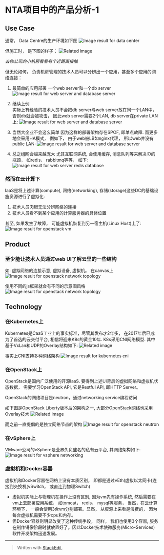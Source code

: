 # NTA项目中的产品分析-1

## Use Case

通常， Data Centre的生产环境如下图
![Image result for data center](https://9to5mac.files.wordpress.com/2017/11/data-center.jpg?quality=82&strip=all&w=1500)

但施工时， 是下图的样子：
![Related image](http://www.datacenterknowledge.com/sites/datacenterknowledge.com/files/styles/article_featured_standard/public/server%20cable%20data%20center%20generic%20getty_0.jpg?itok=xskb_KT1)

*去你公司的小机房看看有个近距离接触*

但无论如何， 负责机房管理的技术人员可以分辨出一个应用，甚至多个应用的网络连接：

1. 最简单的应用部署
一个web server和一个db server
![Image result for web server and database server](https://assets.digitalocean.com/articles/HAProxy/web_server.png)

3. 继续上例   
实际上有经验的技术人员不会把db server与web server放在同一个LAN中， 否则db就会被攻击， 因此web server需要2个LAN, db server在private LAN上:
![Image result for web server and database server](https://assets.digitalocean.com/articles/architecture/separate_database.png)

4. 当然大企业不会这么简单
因为这样的部署架构存在SPOF,  即单点故障. 而更多地会采用HA模式， 例如下， 由于web被LB如nginx代理， 所以web并没有public LAN: 
![Image result for web server and database server](http://www.patriceguay.com/wp-content/uploads/2010/03/web_cluster_and_mysql_db_cluster.png)

5. 总之组网会越来越庞大
尤其互联网系统, 会使用缓存, 消息队列等来解决IO的瓶颈， 如redis， rabbitmq等等， 如下:
![Image result for web server  redis database](https://i.stack.imgur.com/4JQ3s.png)

### 然而在云计算下

IaaS是将上述计算(compute), 网络(networking), 存储(storage)这些DC的基础设施资源进行了虚拟化:

1. 技术人员肉眼无法分辨网络的连接
2. 技术人员看不到某个应用的计算服务器的具体位置

甚至, 如果发生了故障， 可能虚拟机恢复到另一宿主机(Linux Host)上了: 
![Image result for openstack vm](http://blog.zhaw.ch/icclab/files/2014/09/migration.jpg)

## Product

### 至少能让技术人员通过web UI了解云里的一些结构

如: 虚拟网络的连接示意, 虚拟设备, 虚拟机。 在canvas上
![Image result for openstack network topology](https://ask.openstack.org/upfiles/13938656635969549.png)

使用不同的js框架就会有不同的示意图风格
![Image result for openstack network topology](https://elastx.se/sites/default/files/inline-images/network-topology_1.png)

## Technology

### 在Kubernetes上

Kubernetes是CaaS工业上的事实标准，尽管其发布才2年多， 在2017年后已成为了首选的云交付平台, 相信将迎来K8s的黄金10年. K8s采用CNI网络模型. 其中基于VxLan和UDP的Overlay结构如下: 
![Related image](https://cdn-images-1.medium.com/max/1488/1*Cix7J5w0PjhT_FknVVpkTw.png)

事实上CNI支持多种网络架构
![Image result for kubernetes cni](https://cdn-images-1.medium.com/max/1600/1*ErMHOdRWlfmqgupiHswSBw.png)

### 在OpenStack上

OpenStack是国内广泛使用的开源IaaS. 要得到上述UI背后的虚拟网络和虚拟机状态数据， 需要学习OpenStack API, 它是Restful API, 即HTTP Server。

OpenStack的网络项目是neutron，通过networking service编程访问

如下图是OpenStack Liberty版本后的架构之一, 大部分OpenStack网络也采用Overlay技术
![Related image](http://cfile2.uf.tistory.com/image/27643F45564BC2550C58CA)

而之前一直提倡的是独立网络节点的架构
![Image result for openstack neutron](https://ilearnstack.files.wordpress.com/2013/10/neutron-physnet-diagram1.png)

### 在vSphere上

VMware公司的vSphere是业界久负盛名的私有云平台, 其网络架构如下: 
![Image result for vsphere networking](https://i1.wp.com/www.myvirtualjourney.com/wp-content/uploads/2017/04/Troubleshooting-vSphere-Distributed-Switch.png?resize=558%2C367&ssl=1)

### 虚拟机和Docker容器

虚拟机和Docker容器在网络上没有本质区别， 即都是通过vEth(虚拟以太网卡)连接到交换机(vSwitch， 或直连到物理Switch)

* 虚拟机实际上与物理机在操作上没有区别, 因为vm先有操作系统, 然后需要在vm上去部署应用系统， 如tomcat， redis， mysql等服务， 当然，在云计算环境下， 一般会使用3台vm分别部署。显然， 从资源上来看是浪费的， 因为每台虚拟机需要不少cpu和内存。
* 但Docker容器则明显改变了这种传统手段， 同样， 我们也使用3个容器, 服务在制作镜像阶段时就放置好了。因此Docker技术使微服务(Micro-Services)软件开发架构迅速发展。


----------


> Written with [StackEdit](https://stackedit.io/).
<!--stackedit_data:
eyJoaXN0b3J5IjpbNzI3NTg1OTY3XX0=
-->